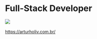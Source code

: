 <h1> Full-Stack Developer</h1>
<!--<p> Here is my portifolio: https://arturholiv.github.io/portifolio   </p>-->

 <a href="https://www.linkedin.com/in/arturholiv/" target="_blank"><img src="https://img.shields.io/badge/-LinkedIn-%230077B5?style=for-the-badge&logo=linkedin&logoColor=white" target="_blank"></a> 
 <br/>
 <br/>
 https://arturholiv.com.br/

<!--<h1>My Skills</h1>

 <div>
  <img align="center" alt="javascript" height="50" width="70" src="https://cdn.jsdelivr.net/gh/devicons/devicon/icons/javascript/javascript-plain.svg" />
 <img align="center" alt="Artur-TypeScript" height="50" width="70" src="https://cdn.jsdelivr.net/gh/devicons/devicon/icons/typescript/typescript-original.svg" />
   <img align="center" alt="Artur-python" height="50" width="70" src="https://cdn.jsdelivr.net/gh/devicons/devicon/icons/python/python-original-wordmark.svg" />
 <img align="center" alt="Artur-CSharp" height="50" width="70" src="https://cdn.jsdelivr.net/gh/devicons/devicon/icons/csharp/csharp-original.svg" />

</div>
<br>
<div align="left" > 
<!--  <img alt="html5" height="50" width="70" src="https://cdn.jsdelivr.net/gh/devicons/devicon/icons/html5/html5-plain-wordmark.svg" style="max-width:100%;">
 <img alt="css3" height="50" width="70" src="https://cdn.jsdelivr.net/gh/devicons/devicon/icons/css3/css3-plain-wordmark.svg" style="max-width:100%;"> -->
 <!--<img alt="react" height="50" width="70" src="https://cdn.jsdelivr.net/gh/devicons/devicon/icons/react/react-original-wordmark.svg">
 <img alt="Redux" height="50" width="70"src="https://cdn.jsdelivr.net/gh/devicons/devicon/icons/redux/redux-original.svg" />
</div>

<div style="display: inline_block"><br>
    <img align="center" alt="Artur-Docker" height="50" width="70" src="https://cdn.jsdelivr.net/gh/devicons/devicon/icons/docker/docker-original-wordmark.svg" />
    <img align="center" alt="Artur-MySQL"height="50" width="70" src="https://cdn.jsdelivr.net/gh/devicons/devicon/icons/mysql/mysql-original-wordmark.svg" />
    <img align="center" alt="Artur-NodeJs" height="50" width="70" src="https://cdn.jsdelivr.net/gh/devicons/devicon/icons/nodejs/nodejs-original.svg" /> 
  </div>
  
   <div style="display: inline_block"><br>
<!--     <h3>Tests</h3>
  <img align="center" alt="Artur-Jest" height="50" width="70" src="https://cdn.jsdelivr.net/gh/devicons/devicon/icons/jest/jest-plain.svg" />
  <img align="center" alt="Artur-RTL" height="50" width="70" src="https://testing-library.com/img/octopus-128x128.png" />
  <br/>
  <br/>
   <img align="center" alt="Artur-Mocha" height="50" width="70" src="https://cdn.jsdelivr.net/gh/devicons/devicon/icons/mocha/mocha-plain.svg" />
   <img align="center" alt="Artur-Chai" height="50"  src="https://camo.githubusercontent.com/7ecbd4531436e4f20c1dba52a4fd4ac367cfcc20a2f62cfe7a10f32da306afc6/687474703a2f2f636861696a732e636f6d2f696d672f636861692d6c6f676f2e706e67" /> -->
   <!--   <img align="center" alt="Artur-Sinon" height="50" width="50" src="https://camo.githubusercontent.com/c1d8136cb62cfd03e64b9193b7384fd75804a7b1bd9b8b705b51cc9d99de8fe3/68747470733a2f2f73696e6f6e6a732e6f72672f6173736574732f696d616765732f6c6f676f2e706e67" />
  </div>

  <!-- <div style="display: inline_block"><br>
    <h3>Currently learning:</h3>
  <img align="center" alt="Artur-CSharp" height="50" width="70" src="https://cdn.jsdelivr.net/gh/devicons/devicon/icons/csharp/csharp-original.svg" />
  </div> 

   
  <!-- <img align="center" alt="Artur-CSharp" height="50" width="70" src="https://cdn.jsdelivr.net/gh/devicons/devicon/icons/csharp/csharp-original.svg" />
   
